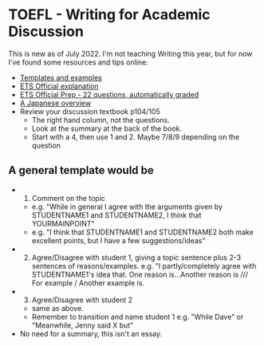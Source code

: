# TOEFL - Writing for  Academic Discussion

This is new as of July 2022. I'm not teaching Writing this year, but for now I've found some resources and tips online:

* [Templates and examples](]https://www.toeflresources.com/toefl-writing-sample-questions-and-answers-discussion-board-questions/)
* [ETS Official explanation](https://www.ets.org/toefl/transcript/writing-for-an-academic-discussion-task.html)
* [ETS Official Prep - 22 questions, automatically graded](https://www.ets.org/toefl/ibt-enhancements/prep.html)
* [A Japanese overview](https://tofure.com/blog/34457/)
* Review your discussion textbook p104/105
    * The right hand column, not the questions. 
    * Look at the summary at the back of the book. 
    * Start with a 4, then use 1 and 2. Maybe 7/8/9 depending on the question 

## A general template would be 
* 1) Comment on the topic 
    * e.g. "While in general I agree with the arguments given by STUDENTNAME1 and STUDENTNAME2, I think that YOURMAINPOINT"
    * e.g. "I think that STUDENTNAME1 and STUDENTNAME2 both make excellent points, but I have a few suggestions/ideas"
 * 2) Agree/Disagree with student 1, giving a topic sentence plus 2-3 sentences of reasons/examples. 
    e.g. "I partly/completely agree with STUDENTNAME1's idea that. One reason is...Another reason is /// For example / Another example is. 
* 3) Agree/Disagree with student 2
    * same as above. 
    * Remember to transition and name student 1 e.g. "While Dave" or "Meanwhile, Jenny said X but"
* No need for a summary, this isn't an essay. 
